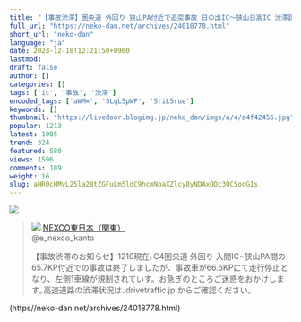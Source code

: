 ```yaml
---
title: "【事故渋滞】圏央道 外回り 狭山PA付近で追突事故 日の出IC〜狭山日高IC 渋滞距離 15.0km 通過時間 80 分 "
full_url: "https://neko-dan.net/archives/24018778.html"
short_url: "neko-dan"
language: "ja"
date: 2023-12-18T12:21:50+0900
lastmod: 
draft: false
author: []
categories: []
tags: ['ic', '事故', '渋滞']
encoded_tags: ['aWM=', '5LqL5pWF', '5riL5rue']
keywords: []
thumbnail: "https://livedoor.blogimg.jp/neko_dan/imgs/a/4/a4f42456.jpg"
popular: 1213
latest: 1905
trend: 324
featured: 580
views: 1596
comments: 189
weight: 16
slug: aHR0cHMvL25la28tZGFuLm5ldC9hcmNoaXZlcy8yNDAxODc3OC5odG1s
---
```


![](https://livedoor.blogimg.jp/neko_dan/imgs/a/4/a4f42456.jpg)

<blockquote id='twibodyHX4gaKygKQ'> <p> <img src='https//livedoor.blogimg.jp/neko_dan/imgs/2/4/24e5d8ef.jpg'> <a href='https//twitter.com/e_nexco_kanto/status/1736584844904460546' target='_blank'>NEXCO東日本（関東） </a><br> @e_nexco_kanto </p> <p id='twitextHX4gaKygKQ'> 【事故渋滞のお知らせ】1210現在､C4圏央道 外回り 入間IC~狭山PA間の65.7KP付近での事故は終了しましたが、事故車が66.6KPにて走行停止となり、左側1車線が規制されていす。お急ぎのところご迷惑をおかけします｡高速道路の渋滞状況は､drivetraffic.jp からご確認ください｡ </p> </blockquote> 

(https//neko-dan.net/archives/24018778.html)
